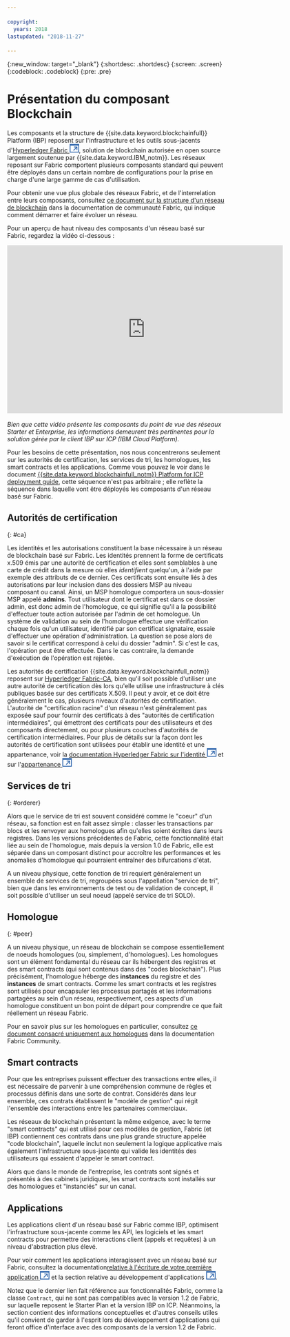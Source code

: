 ```yaml
---

copyright:
  years: 2018
lastupdated: "2018-11-27"

---
```


{:new_window: target="_blank"}
{:shortdesc: .shortdesc}
{:screen: .screen}
{:codeblock: .codeblock}
{:pre: .pre}

# Présentation du composant Blockchain

Les composants et la structure de {{site.data.keyword.blockchainfull}} Platform (IBP) reposent sur l'infrastructure et les outils sous-jacents d'[Hyperledger Fabric ![Icône de lien externe](images/external_link.svg "Icône de lien externe")](https://hyperledger-fabric.readthedocs.io/en/release-1.2/), solution de blockchain autorisée en open source largement soutenue par {{site.data.keyword.IBM_notm}}. Les réseaux reposant sur Fabric comportent plusieurs composants standard qui peuvent être déployés dans un certain nombre de configurations pour la prise en charge d'une large gamme de cas d'utilisation.

Pour obtenir une vue plus globale des réseaux Fabric, et de l'interrelation entre leurs composants, consultez [ce document sur la structure d'un réseau de blockchain](https://hyperledger-fabric.readthedocs.io/en/release-1.2/network/network.html) dans la documentation de communauté Fabric, qui indique comment démarrer et faire évoluer un réseau.

Pour un aperçu de haut niveau des composants d'un réseau basé sur Fabric, regardez la vidéo ci-dessous :

<iframe class="embed-responsive-item" id="youtubeplayer" title="Vidéos du plan Starter" type="text/html" width="640" height="390" src="https://www.youtube.com/embed/sJaT2L99BUo" frameborder="0" webkitallowfullscreen mozallowfullscreen allowfullscreen> </iframe>

*Bien que cette vidéo présente les composants du point de vue des réseaux Starter et Enterprise, les informations demeurent très pertinentes pour la solution gérée par le client IBP sur ICP (IBM Cloud Platform).*

Pour les besoins de cette présentation, nos nous concentrerons seulement sur les autorités de certification, les services de tri, les homologues, les smart contracts et les applications. Comme vous pouvez le voir dans le document [{{site.data.keyword.blockchainfull_notm}} Platform for ICP deployment guide](ibp_for_icp_deployment_guide.html), cette séquence n'est pas arbitraire ; elle reflète la séquence dans laquelle vont être déployés les composants d'un réseau basé sur Fabric.

## Autorités de certification
{: #ca}

Les identités et les autorisations constituent la base nécessaire à un réseau de blockchain basé sur Fabric. Les identités prennent la forme de certificats x.509 émis par une autorité de certification et elles sont semblables à une carte de crédit dans la mesure où elles *identifient* quelqu'un, à l'aide par exemple des attributs de ce dernier. Ces certificats sont ensuite liés à des autorisations par leur inclusion dans des dossiers MSP au niveau composant ou canal. Ainsi, un MSP homologue comportera un sous-dossier MSP appelé **admins**. Tout utilisateur dont le certificat est dans ce dossier admin, est donc admin de l'homologue, ce qui signifie qu'il a la possibilité d'effectuer toute action autorisée par l'admin de cet homologue. Un système de validation au sein de l'homologue effectue une vérification chaque fois qu'un utilisateur, identifié par son certificat signataire, essaie d'effectuer une opération d'administration. La question se pose alors de savoir si le certificat correspond à celui du dossier "admin". Si c'est le cas, l'opération peut être effectuée. Dans le cas contraire, la demande d'exécution de l'opération est rejetée.

Les autorités de certification {{site.data.keyword.blockchainfull_notm}} reposent sur [Hyperledger Fabric-CA](https://hyperledger-fabric-ca.readthedocs.io/en/latest/), bien qu'il soit possible d'utiliser une autre autorité de certification dès lors qu'elle utilise une infrastructure à clés publiques basée sur des certificats X.509. Il peut y avoir, et ce doit être généralement le cas, plusieurs niveaux d'autorités de certification. L'autorité de "certification racine" d'un réseau n'est généralement pas exposée sauf pour fournir des certificats à des "autorités de certification intermédiaires", qui émettront des certificats pour des utilisateurs et des composants directement, ou pour plusieurs couches d'autorités de certification intermédiaires. Pour plus de détails sur la façon dont les autorités de certification sont utilisées pour établir une identité et une appartenance, voir la [documentation Hyperledger Fabric sur l'identité ![Icône de lien externe](images/external_link.svg "Icône de lien externe")](https://hyperledger-fabric.readthedocs.io/en/latest/identity/identity.html) et sur l'[appartenance ![Icône de lien externe](images/external_link.svg "Icône de lien externe")](https://hyperledger-fabric.readthedocs.io/en/latest/membership/membership.html)

## Services de tri
{: #orderer}

Alors que le service de tri est souvent considéré comme le "coeur" d'un réseau, sa fonction est en fait assez simple : classer les transactions par blocs et les renvoyer aux homologues afin qu'elles soient écrites dans leurs registres. Dans les versions précédentes de Fabric, cette fonctionnalité était liée au sein de l'homologue, mais depuis la version 1.0 de Fabric, elle est séparée dans un composant distinct pour accroître les performances et les anomalies d'homologue qui pourraient entraîner des bifurcations d'état.

A un niveau physique, cette fonction de tri requiert généralement un ensemble de services de tri, regroupées sous l'appellation "service de tri", bien que dans les environnements de test ou de validation de concept, il soit possible d'utiliser un seul noeud (appelé service de tri SOLO).

## Homologue
{: #peer}

A un niveau physique, un réseau de blockchain se compose essentiellement de noeuds homologues (ou, simplement, d'homologues). Les homologues sont un élément fondamental du réseau car ils hébergent des registres et des smart contracts (qui sont contenus dans des "codes blockchain"). Plus précisément, l'homologue héberge des **instances** du registre et des **instances** de smart contracts. Comme les smart contracts et les registres sont utilisés pour encapsuler les processus partagés et les informations partagées au sein d'un réseau, respectivement, ces aspects d'un homologue constituent un bon point de départ pour comprendre ce que fait réellement un réseau Fabric.

Pour en savoir plus sur les homologues en particulier, consultez [ce document consacré uniquement aux homologues](https://hyperledger-fabric.readthedocs.io/en/release-1.2/peers/peers.html) dans la documentation Fabric Community.

## Smart contracts

Pour que les entreprises puissent effectuer des transactions entre elles, il est nécessaire de parvenir à une compréhension commune de règles et processus définis dans une sorte de contrat. Considérés dans leur ensemble, ces contrats établissent le "modèle de gestion" qui régit l'ensemble des interactions entre les partenaires commerciaux.

Les réseaux de blockchain présentent la même exigence, avec le terme "smart contracts" qui est utilisé pour ces modèles de gestion, Fabric (et IBP) contiennent ces contrats dans une plus grande structure appelée "code blockchain", laquelle inclut non seulement la logique applicative mais également l'infrastructure sous-jacente qui valide les identités des utilisateurs qui essaient d'appeler le smart contract.

Alors que dans le monde de l'entreprise, les contrats sont signés et présentés à des cabinets juridiques, les smart contracts sont installés sur des homologues et "instanciés" sur un canal.

## Applications

Les applications client d'un réseau basé sur Fabric comme IBP, optimisent l'infrastructure sous-jacente comme les API, les logiciels et les smart contracts pour permettre des interactions client (appels et requêtes) à un niveau d'abstraction plus élevé.

Pour voir comment les applications interagissent avec un réseau basé sur Fabric, consultez la documentation[relative à l'écriture de votre première application ![Icône de lien externe](images/external_link.svg "Icône de lien externe")](https://hyperledger-fabric.readthedocs.io/en/master/write_first_app.html "Writing Your First Application") et la section relative au développement d'applications [![Icône de lien externe](images/external_link.svg "Icône de lien externe")](https://hyperledger-fabric.readthedocs.io/en/master/developapps/developing_applications.html "Developing Applications").

Notez que le dernier lien fait référence aux fonctionnalités Fabric, comme la classe `Contract`, qui ne sont pas compatibles avec la version 1.2 de Fabric, sur laquelle reposent le Starter Plan et la version IBP on ICP. Néanmoins, la section contient des informations conceptuelles et d'autres conseils utiles qu'il convient de garder à l'esprit lors du développement d'applications qui feront office d'interface avec des composants de la version 1.2 de Fabric.
